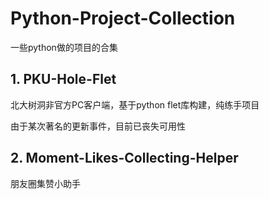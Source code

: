 # Python-Project-Collection

一些python做的项目的合集

## 1. PKU-Hole-Flet

北大树洞非官方PC客户端，基于python flet库构建，纯练手项目

由于某次著名的更新事件，目前已丧失可用性

## 2. Moment-Likes-Collecting-Helper

朋友圈集赞小助手

